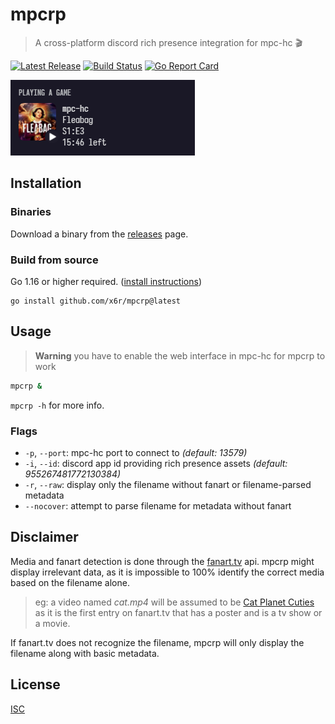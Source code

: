 # mpcrp

> A cross-platform discord rich presence integration for mpc-hc 🎬

[![Latest Release](https://img.shields.io/github/release/x6r/mpcrp.svg)](https://github.com/x6r/mpcrp/releases)
[![Build Status](https://img.shields.io/github/actions/workflow/status/x6r/mpcrp/build.yml?logo=github&branch=master)](https://github.com/x6r/mpcrp/actions)
[![Go Report Card](https://goreportcard.com/badge/github.com/x6r/mpcrp)](https://goreportcard.com/report/github.com/x6r/mpcrp)

![scrot](assets/.scrot.png)

## Installation

### Binaries

Download a binary from the [releases](https://github.com/x6r/mpcrp/releases)
page.

### Build from source

Go 1.16 or higher required. ([install instructions](https://golang.org/doc/install.html))

    go install github.com/x6r/mpcrp@latest

## Usage

> **Warning** you have to enable the web interface in mpc-hc for mpcrp to work

```sh
mpcrp &
```

`mpcrp -h` for more info.

### Flags

- `-p`, `--port`: mpc-hc port to connect to _(default: 13579)_
- `-i`, `--id`: discord app id providing rich presence assets _(default: 955267481772130384)_
- `-r`, `--raw`: display only the filename without fanart or filename-parsed metadata
- `--nocover`: attempt to parse filename for metadata without fanart

## Disclaimer

Media and fanart detection is done through the [fanart.tv](https://fanart.tv) api. mpcrp might display irrelevant data, as it is impossible to 100% identify the correct media based on the filename alone.

> eg: a video named _cat.mp4_ will be assumed to be [Cat Planet Cuties](https://fanart.tv/series/173301/cat-planet-cuties/) as it is the first entry on fanart.tv that has a poster and is a tv show or a movie.

If fanart.tv does not recognize the filename, mpcrp will only display the filename along with basic metadata.

## License

[ISC](LICENSE)
